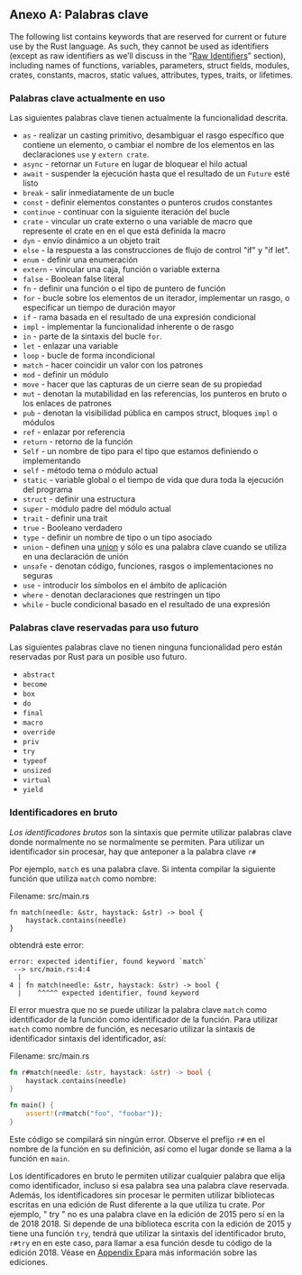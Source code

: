 ## Anexo A: Palabras clave

The following list contains keywords that are reserved for current or future
use by the Rust language. As such, they cannot be used as identifiers (except
as raw identifiers as we’ll discuss in the “[Raw
Identifiers][raw-identifiers]<!-- ignore -->” section), including names of
functions, variables, parameters, struct fields, modules, crates, constants,
macros, static values, attributes, types, traits, or lifetimes.

[raw-identifiers]: #raw-identifiers

### Palabras clave actualmente en uso

Las siguientes palabras clave tienen actualmente la funcionalidad descrita.

* `as` - realizar un casting primitivo, desambiguar el rasgo específico que contiene
  un elemento, o cambiar el nombre de los elementos en las declaraciones `use` y `extern crate`.
* `async` -  retornar un `Future` en lugar de bloquear el hilo actual
* `await` - suspender la ejecución hasta que el resultado de un `Future` esté listo
* `break` - salir inmediatamente de un bucle
* `const` - definir elementos constantes o punteros crudos constantes
* `continue` - continuar con la siguiente iteración del bucle
* `crate` - vincular un crate externo o una variable de macro que represente el crate en
  en el que está definida la macro
* `dyn` - envío dinámico a un objeto trait
* `else` - la respuesta a las construcciones de flujo de control "if" y "if let".
* `enum` - definir una enumeración
* `extern` - vincular una caja, función o variable externa
* `false` - Boolean false literal
* `fn` - definir una función o el tipo de puntero de función
* `for` - bucle sobre los elementos de un iterador, implementar un rasgo, o especificar un
  tiempo de duración mayor
* `if` - rama basada en el resultado de una expresión condicional
* `impl` - implementar la funcionalidad inherente o de rasgo
* `in` - parte de la sintaxis del bucle `for`.
* `let` - enlazar una variable
* `loop` - bucle de forma incondicional
* `match` - hacer coincidir un valor con los patrones
* `mod` - definir un módulo
* `move` - hacer que las capturas de un cierre sean de su propiedad
* `mut` - denotan la mutabilidad en las referencias, los punteros en bruto o los enlaces de patrones
* `pub` - denotan la visibilidad pública en campos struct, bloques `impl` o módulos
* `ref` - enlazar por referencia
* `return` - retorno de la función
* `Self` - un nombre de tipo para el tipo que estamos definiendo o implementando
* `self` - método tema o módulo actual
* `static` - variable global o el tiempo de vida que dura toda la ejecución del programa
* `struct` - definir una estructura
* `super` - módulo padre del módulo actual
* `trait` - definir una trait
* `true` - Booleano verdadero
* `type` - definir un nombre de tipo o un tipo asociado
* `union` - definen una [union] y sólo es una palabra clave cuando se utiliza en una declaración de unión
* `unsafe` - denotan código, funciones, rasgos o implementaciones no seguras
* `use` - introducir los símbolos en el ámbito de aplicación
* `where` - denotan declaraciones que restringen un tipo
* `while` - bucle condicional basado en el resultado de una expresión

[union]: ../reference/items/unions.html

### Palabras clave reservadas para uso futuro

Las siguientes palabras clave no tienen ninguna funcionalidad pero están reservadas por Rust
para un posible uso futuro.

* `abstract`
* `become`
* `box`
* `do`
* `final`
* `macro`
* `override`
* `priv`
* `try`
* `typeof`
* `unsized`
* `virtual`
* `yield`

### Identificadores en bruto

*Los identificadores brutos* son la sintaxis que permite utilizar palabras clave donde normalmente no se
normalmente se permiten. Para utilizar un identificador sin procesar, hay que anteponer a la palabra clave `r#`

Por ejemplo, `match` es una palabra clave. Si intenta compilar la siguiente función
que utiliza `match` como nombre:

<span class="filename">Filename: src/main.rs</span>

```rust,ignore,does_not_compile
fn match(needle: &str, haystack: &str) -> bool {
    haystack.contains(needle)
}
```

obtendrá este error:

```text
error: expected identifier, found keyword `match`
 --> src/main.rs:4:4
  |
4 | fn match(needle: &str, haystack: &str) -> bool {
  |    ^^^^^ expected identifier, found keyword
```

El error muestra que no se puede utilizar la palabra clave `match` como identificador de la función
como identificador de la función. Para utilizar `match` como nombre de función, es necesario utilizar la sintaxis de identificador
sintaxis del identificador, así:

<span class="filename">Filename: src/main.rs</span>

```rust
fn r#match(needle: &str, haystack: &str) -> bool {
    haystack.contains(needle)
}

fn main() {
    assert!(r#match("foo", "foobar"));
}
```

Este código se compilará sin ningún error. Observe el prefijo `r#` en el nombre de la función
en su definición, así como el lugar donde se llama a la función en `main`.

Los identificadores en bruto le permiten utilizar cualquier palabra que elija como identificador, incluso si esa palabra sea 
una palabra clave reservada. Además, los identificadores sin procesar le permiten
utilizar bibliotecas escritas en una edición de Rust diferente a la que utiliza tu crate.
Por ejemplo, " try " no es una palabra clave en la edición de 2015 pero sí en la de 2018
2018. Si depende de una biblioteca escrita con la edición de 2015 y
tiene una función `try`, tendrá que utilizar la sintaxis del identificador bruto, `r#try` en
en este caso, para llamar a esa función desde tu código de la edición 2018. Véase en [Appendix
E][appendix-e]para más información sobre las ediciones.

<!-- OSAP, estoy enamorado de ti.  --> 


[appendix-e]: appendix-05-editions.html

